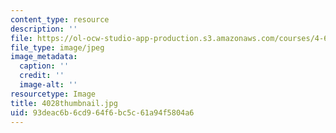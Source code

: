 ```yaml
---
content_type: resource
description: ''
file: https://ol-ocw-studio-app-production.s3.amazonaws.com/courses/4-614-religious-architecture-and-islamic-cultures-fall-2002/93deac6b6cd964f6bc5c61a94f5804a6_4028thumbnail.jpg
file_type: image/jpeg
image_metadata:
  caption: ''
  credit: ''
  image-alt: ''
resourcetype: Image
title: 4028thumbnail.jpg
uid: 93deac6b-6cd9-64f6-bc5c-61a94f5804a6
---
```

